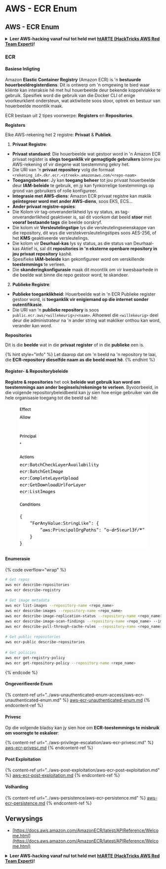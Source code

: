 # AWS - ECR Enum

## AWS - ECR Enum

<details>

<summary><strong>Leer AWS-hacking vanaf nul tot held met</strong> <a href="https://training.hacktricks.xyz/courses/arte"><strong>htARTE (HackTricks AWS Red Team Expert)</strong></a><strong>!</strong></summary>

Ander maniere om HackTricks te ondersteun:

* As jy jou **maatskappy geadverteer wil sien in HackTricks** of **HackTricks in PDF wil aflaai** Kyk na die [**INSKRYWINGSPLANNE**](https://github.com/sponsors/carlospolop)!
* Kry die [**amptelike PEASS & HackTricks swag**](https://peass.creator-spring.com)
* Ontdek [**Die PEASS Familie**](https://opensea.io/collection/the-peass-family), ons versameling eksklusiewe [**NFTs**](https://opensea.io/collection/the-peass-family)
* **Sluit aan by** 💬 [**Discord-groep**](https://discord.gg/hRep4RUj7f) of die [**telegram-groep**](https://t.me/peass) of **volg** ons op **Twitter** 🐦 [**@hacktricks\_live**](https://twitter.com/hacktricks\_live)**.**
* **Deel jou haktruuks deur PR's in te dien by die** [**HackTricks**](https://github.com/carlospolop/hacktricks) en [**HackTricks Cloud**](https://github.com/carlospolop/hacktricks-cloud) github-opslag.

</details>

### ECR

#### Basiese Inligting

Amazon **Elastic Container Registry** (Amazon ECR) is 'n **bestuurde houerbeeldregisterdiens**. Dit is ontwerp om 'n omgewing te bied waar kliënte kan interaksie hê met hul houerbeelde deur bekende koppelvlakke te gebruik. Spesifiek word die gebruik van die Docker CLI of enige voorkeurklient ondersteun, wat aktiwiteite soos stoor, optrek en bestuur van houerbeelde moontlik maak.

ECR bestaan uit 2 tipes voorwerpe: **Registers** en **Repositories**.

**Registers**

Elke AWS-rekening het 2 registre: **Privaat** & **Publiek**.

1. **Privaat Registre**:

* **Privaat standaard**: Die houerbeelde wat gestoor word in 'n Amazon ECR privaat register is **slegs toeganklik vir gemagtigde gebruikers** binne jou AWS-rekening of vir diegene wat toestemming gekry het.
* Die URI van 'n **privaat repository** volg die formaat `<rekening_id>.dkr.ecr.<streek>.amazonaws.com/<repo-naam>`
* **Toegangsbeheer**: Jy kan **toegang beheer** tot jou privaat houerbeelde deur **IAM-beleide** te gebruik, en jy kan fynkorrelige toestemmings op grond van gebruikers of rolle konfigureer.
* **Integrasie met AWS-diens**: Amazon ECR privaat registre kan maklik **geïntegreer word met ander AWS-diens**, soos EKS, ECS...
* **Ander privaat registre-opsies**:
* Die Kolom vir tag-onveranderlikheid lys sy status, as tag-onveranderlikheid geaktiveer is, sal dit voorkom dat beeld **stoor** met **vooraf bestaande tags** die beelde oorskryf.
* Die kolom vir **Versleutelingstipe** lys die versleutelingseienskappe van die repository, dit wys die verstekversleutelingstipes soos AES-256, of het **KMS** geaktiveerde versleutelings.
* Die kolom vir **Deurhaal-kas** lys sy status, as die status van Deurhaal-kas Aktief is, sal dit **repositories in 'n eksterne openbare repository in jou privaat repository** kashê.
* Spesifieke **IAM-beleide** kan gekonfigureer word om verskillende **toestemmings** te verleen.
* Die **skanderingkonfigurasie** maak dit moontlik om vir kwesbaarhede in die beelde wat binne die repo gestoor word, te skandeer.

2. **Publieke Registre**:

* **Publieke toeganklikheid**: Houerbeelde wat in 'n ECR Publieke register gestoor word, is **toeganklik vir enigiemand op die internet sonder outentifikasie**.
* Die URI van 'n **publieke repository** is soos `public.ecr.aws/<willekeurig>/<naam>`. Alhoewel die `<willekeurig>` deel deur die administrateur na 'n ander string wat makliker onthou kan word, verander kan word.

**Repositories**

Dit is die **beelde** wat in die **privaat register** of in die **publieke** een is.

{% hint style="info" %}
Let daarop dat om 'n beeld na 'n repository te laai, die **ECR-repository dieselfde naam as die beeld moet hê**.
{% endhint %}

#### Register- & Repositorybeleide

**Registre & repositories** het ook **beleide wat gebruik kan word om toestemmings aan ander beginsels/rekeninge te verleen**. Byvoorbeeld, in die volgende repositorybeleidbeeld kan jy sien hoe enige gebruiker van die hele organisasie toegang tot die beeld sal hê:

<figure><img src="../../../.gitbook/assets/image (280).png" alt=""><figcaption></figcaption></figure>

#### Enumerasie

{% code overflow="wrap" %}
```bash
# Get repos
aws ecr describe-repositories
aws ecr describe-registry

# Get image metadata
aws ecr list-images --repository-name <repo_name>
aws ecr describe-images --repository-name <repo_name>
aws ecr describe-image-replication-status --repository-name <repo_name> --image-id <image_id>
aws ecr describe-image-scan-findings --repository-name <repo_name> --image-id <image_id>
aws ecr describe-pull-through-cache-rules --repository-name <repo_name> --image-id <image_id>

# Get public repositories
aws ecr-public describe-repositories

# Get policies
aws ecr get-registry-policy
aws ecr get-repository-policy --repository-name <repo_name>
```
{% endcode %}

#### Ongeverifieerde Enum

{% content-ref url="../aws-unauthenticated-enum-access/aws-ecr-unauthenticated-enum.md" %}
[aws-ecr-unauthenticated-enum.md](../aws-unauthenticated-enum-access/aws-ecr-unauthenticated-enum.md)
{% endcontent-ref %}

#### Privesc

Op die volgende bladsy kan jy sien hoe om **ECR-toestemmings te misbruik om voorregte te eskaleer**:

{% content-ref url="../aws-privilege-escalation/aws-ecr-privesc.md" %}
[aws-ecr-privesc.md](../aws-privilege-escalation/aws-ecr-privesc.md)
{% endcontent-ref %}

#### Post Exploitation

{% content-ref url="../aws-post-exploitation/aws-ecr-post-exploitation.md" %}
[aws-ecr-post-exploitation.md](../aws-post-exploitation/aws-ecr-post-exploitation.md)
{% endcontent-ref %}

#### Volharding

{% content-ref url="../aws-persistence/aws-ecr-persistence.md" %}
[aws-ecr-persistence.md](../aws-persistence/aws-ecr-persistence.md)
{% endcontent-ref %}

## Verwysings

* [https://docs.aws.amazon.com/AmazonECR/latest/APIReference/Welcome.html](https://docs.aws.amazon.com/AmazonECR/latest/APIReference/Welcome.html)

<details>

<summary><strong>Leer AWS-hacking vanaf nul tot held met</strong> <a href="https://training.hacktricks.xyz/courses/arte"><strong>htARTE (HackTricks AWS Red Team Expert)</strong></a><strong>!</strong></summary>

Ander maniere om HackTricks te ondersteun:

* As jy wil sien dat jou **maatskappy geadverteer word in HackTricks** of **HackTricks aflaai in PDF-formaat** Kyk na die [**INSKRYWINGSPLANNE**](https://github.com/sponsors/carlospolop)!
* Kry die [**amptelike PEASS & HackTricks swag**](https://peass.creator-spring.com)
* Ontdek [**Die PEASS Familie**](https://opensea.io/collection/the-peass-family), ons versameling eksklusiewe [**NFTs**](https://opensea.io/collection/the-peass-family)
* **Sluit aan by die** 💬 [**Discord-groep**](https://discord.gg/hRep4RUj7f) of die [**telegram-groep**](https://t.me/peass) of **volg** ons op **Twitter** 🐦 [**@hacktricks\_live**](https://twitter.com/hacktricks\_live)**.**
* **Deel jou haktruuks deur PR's in te dien by die** [**HackTricks**](https://github.com/carlospolop/hacktricks) en [**HackTricks Cloud**](https://github.com/carlospolop/hacktricks-cloud) github-opslag.

</details>

